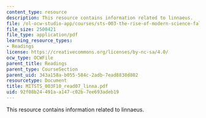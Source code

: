 ```yaml
---
content_type: resource
description: This resource contains information related to linnaeus.
file: /ol-ocw-studio-app/courses/sts-003-the-rise-of-modern-science-fall-2010/92f08b24491aa147c02b7ee693adeb19_MITSTS_003F10_read07_linna.pdf
file_size: 2500421
file_type: application/pdf
learning_resource_types:
- Readings
license: https://creativecommons.org/licenses/by-nc-sa/4.0/
ocw_type: OCWFile
parent_title: Readings
parent_type: CourseSection
parent_uid: 343a158a-b055-584c-2adb-7ead8838d802
resourcetype: Document
title: MITSTS_003F10_read07_linna.pdf
uid: 92f08b24-491a-a147-c02b-7ee693adeb19
---
```

This resource contains information related to linnaeus.